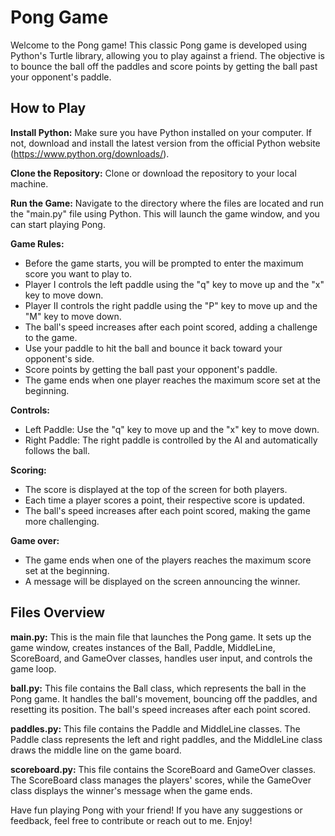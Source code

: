 # Pong Game
Welcome to the Pong game! This classic Pong game is developed using Python's Turtle library, allowing you to play against a friend. The objective is to bounce the ball off the paddles and score points by getting the ball past your opponent's paddle.

## How to Play
<b>Install Python:</b> Make sure you have Python installed on your computer. If not, download and install the latest version from the official Python website (https://www.python.org/downloads/).

<b>Clone the Repository:</b> Clone or download the repository to your local machine.

<b>Run the Game:</b> Navigate to the directory where the files are located and run the "main.py" file using Python. This will launch the game window, and you can start playing Pong.

<b>Game Rules:</b> 
<ul>
    <li>Before the game starts, you will be prompted to enter the maximum score you want to play to.</li>
    <li>Player I controls the left paddle using the "q" key to move up and the "x" key to move down.</li>
    <li>Player II controls the right paddle using the "P" key to move up and the "M" key to move down.</li>
    <li>The ball's speed increases after each point scored, adding a challenge to the game.</li>
    <li>Use your paddle to hit the ball and bounce it back toward your opponent's side.</li>
    <li>Score points by getting the ball past your opponent's paddle.</li>
    <li>The game ends when one player reaches the maximum score set at the beginning.</li>
</ul>

<b>Controls:</b>
<ul>
    <li>Left Paddle: Use the "q" key to move up and the "x" key to move down.</li>
    <li>Right Paddle: The right paddle is controlled by the AI and automatically follows the ball.</li>
</ul>

<b>Scoring:</b> 
<ul>
    <li>The score is displayed at the top of the screen for both players.</li>
    <li>Each time a player scores a point, their respective score is updated.</li>
    <li>The ball's speed increases after each point scored, making the game more challenging.</li>
</ul>

<b>Game over:</b> 
<ul>
    <li>The game ends when one of the players reaches the maximum score set at the beginning.</li>
    <li>A message will be displayed on the screen announcing the winner.</li>
</ul>

## Files Overview
<b>main.py:</b> This is the main file that launches the Pong game. It sets up the game window, creates instances of the Ball, Paddle, MiddleLine, ScoreBoard, and GameOver classes, handles user input, and controls the game loop.

<b>ball.py:</b> This file contains the Ball class, which represents the ball in the Pong game. It handles the ball's movement, bouncing off the paddles, and resetting its position. The ball's speed increases after each point scored.

<b>paddles.py:</b> This file contains the Paddle and MiddleLine classes. The Paddle class represents the left and right paddles, and the MiddleLine class draws the middle line on the game board.

<b>scoreboard.py:</b> This file contains the ScoreBoard and GameOver classes. The ScoreBoard class manages the players' scores, while the GameOver class displays the winner's message when the game ends.

Have fun playing Pong with your friend! If you have any suggestions or feedback, feel free to contribute or reach out to me. Enjoy!